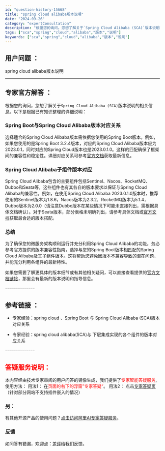 ```yaml
---
id: "question-history-15668"
title: "spring cloud alibaba版本说明"
date: "2024-09-26"
category: "expertConsultation"
description: "根据您的询问，您想了解关于`Spring Cloud Alibaba (SCA)`版本说明的相关信息。以下是根据已有知识整理的详细说明：### Spring Boot与Spring Cloud Alibaba版本对应关系选择适合的Spring Cloud Alibaba版本需依据您使用的Spring"
tags: ["sca","spring","cloud","alibaba","版本","说明"]
keywords: ["sca","spring","cloud","alibaba","版本","说明"]
---
```


## 用户问题 ： 
 spring cloud alibaba版本说明  

---------------
## 专家官方解答 ：

根据您的询问，您想了解关于`Spring Cloud Alibaba (SCA)`版本说明的相关信息。以下是根据已有知识整理的详细说明：

### Spring Boot与Spring Cloud Alibaba版本对应关系

选择适合的Spring Cloud Alibaba版本需依据您使用的Spring Boot版本。例如，如果您使用的是Spring Boot 3.2.4版本，对应的Spring Cloud Alibaba版本应为2023.0.1，同时对应的Spring Cloud版本也是2023.0.1.0。这样的匹配确保了框架间的兼容性和稳定性。详细对应关系可参考[官方文档](https://sca.aliyun.com/docs/2023/overview/version-explain/)获取最新信息。

### Spring Cloud Alibaba子组件版本对应

Spring Cloud Alibaba包含的主要组件包括Sentinel、Nacos、RocketMQ、Dubbo和Seata等，这些组件也有其各自的版本要求以保证与Spring Cloud Alibaba的兼容性。例如，在使用Spring Cloud Alibaba 2023.0.1.0版本时，推荐使用的Sentinel版本为1.8.6，Nacos版本为2.3.2，RocketMQ版本为5.1.4，Dubbo版本为2.0.0（请注意Dubbo版本在某些情况下可能未直接列出，需根据具体文档确认）。对于Seata版本，部分表格未明确列出，请参考具体文档或[官方文档](https://sca.aliyun.com/docs/2023/overview/version-explain/)获取最合适的版本搭配。

### 总结

为了确保您的微服务架构顺利运行并充分利用Spring Cloud Alibaba的功能，务必参考官方提供的版本兼容性指南，选择与您的Spring Boot版本相匹配的Spring Cloud Alibaba及其子组件版本。这将帮助您避免因版本不兼容导致的潜在问题，并能充分利用各组件的最新特性。

如果您需要了解更具体的版本细节或有其他相关疑问，可以直接查看提供的[官方文档链接](https://sca.aliyun.com/docs/2023/overview/version-explain/)，那里会有最新的版本说明和指导信息。


<font color="#949494">---------------</font> 


## 参考链接 ：

* 专家经验：spring cloud 、Spring Boot 与 Spring Cloud Alibaba (SCA)版本对应关系 
 
 * 专家经验：spring cloud alibaba(SCA)与 下层集成实现的各个组件的版本对应关系 


 <font color="#949494">---------------</font> 
 


## <font color="#FF0000">答疑服务说明：</font> 

本内容经由技术专家审阅的用户问答的镜像生成，我们提供了<font color="#FF0000">专家智能答疑服务</font>,使用方法：
用法1： 在<font color="#FF0000">页面的右下的浮窗”专家答疑“</font>。
用法2： 点击[专家答疑页](https://answer.opensource.alibaba.com/docs/intro)（针对部分网站不支持插件嵌入的情况）
### 另：


有其他开源产品的使用问题？[点击访问阿里AI专家答疑服务](https://answer.opensource.alibaba.com/docs/intro)。
### 反馈
如问答有错漏，欢迎点：[差评](https://ai.nacos.io/user/feedbackByEnhancerGradePOJOID?enhancerGradePOJOId=15719)给我们反馈。
